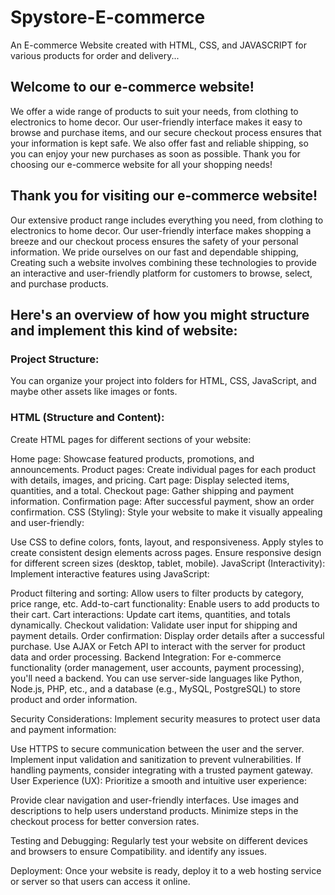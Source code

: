 # Spystore-E-commerce
An E-commerce Website created with HTML, CSS, and JAVASCRIPT for various products for order and delivery...

## Welcome to our e-commerce website! 
 We offer a wide range of products to suit your needs, from clothing to electronics to home decor. Our user-friendly interface makes it easy to browse and purchase items, and our secure checkout process ensures that your information is kept safe. We also offer fast and reliable shipping, so you can enjoy your new purchases as soon as possible. Thank you for choosing our e-commerce website for all your shopping needs!

## Thank you for visiting our e-commerce website! 
Our extensive product range includes everything you need, from clothing to electronics to home decor. Our user-friendly interface makes shopping a breeze and our checkout process ensures the safety of your personal information. We pride ourselves on our fast and dependable shipping,
 Creating such a website involves combining these technologies to provide an interactive and user-friendly platform for customers to browse, select, and purchase products.
 
 ## Here's an overview of how you might structure and implement this kind of website:

### Project Structure:
You can organize your project into folders for HTML, CSS, JavaScript, and maybe other assets like images or fonts.

### HTML (Structure and Content):
Create HTML pages for different sections of your website:

Home page: Showcase featured products, promotions, and announcements.
Product pages: Create individual pages for each product with details, images, and pricing.
Cart page: Display selected items, quantities, and a total.
Checkout page: Gather shipping and payment information.
Confirmation page: After successful payment, show an order confirmation.
CSS (Styling):
Style your website to make it visually appealing and user-friendly:

Use CSS to define colors, fonts, layout, and responsiveness.
Apply styles to create consistent design elements across pages.
Ensure responsive design for different screen sizes (desktop, tablet, mobile).
JavaScript (Interactivity):
Implement interactive features using JavaScript:

Product filtering and sorting: Allow users to filter products by category, price range, etc.
Add-to-cart functionality: Enable users to add products to their cart.
Cart interactions: Update cart items, quantities, and totals dynamically.
Checkout validation: Validate user input for shipping and payment details.
Order confirmation: Display order details after a successful purchase.
Use AJAX or Fetch API to interact with the server for product data and order processing.
Backend Integration:
For e-commerce functionality (order management, user accounts, payment processing), you'll need a backend. You can use server-side languages like Python, Node.js, PHP, etc., and a database (e.g., MySQL, PostgreSQL) to store product and order information.

Security Considerations:
Implement security measures to protect user data and payment information:

Use HTTPS to secure communication between the user and the server.
Implement input validation and sanitization to prevent vulnerabilities.
If handling payments, consider integrating with a trusted payment gateway.
User Experience (UX):
Prioritize a smooth and intuitive user experience:

Provide clear navigation and user-friendly interfaces.
Use images and descriptions to help users understand products.
Minimize steps in the checkout process for better conversion rates.

Testing and Debugging: 
Regularly test your website on different devices and browsers to ensure Compatibility. and identify any issues.

Deployment:
Once your website is ready, deploy it to a web hosting service or server so that users can access it online.
